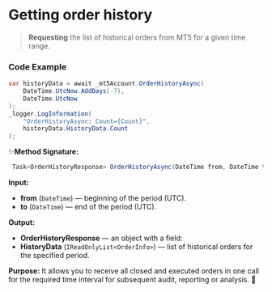 # Getting order history

> **Requesting** the list of historical orders from MT5 for a given time range.

### Code Example

```csharp
var historyData = await _mt5Account.OrderHistoryAsync(
    DateTime.UtcNow.AddDays(-7),
    DateTime.UtcNow
);
_logger.LogInformation(
    "OrderHistoryAsync: Count={Count}",
    historyData.HistoryData.Count
);
```


✨**Method Signature:**
```csharp
 Task<OrderHistoryResponse> OrderHistoryAsync(DateTime from, DateTime to);
```

 **Input:**  
  - **from** (`DateTime`) — beginning of the period (UTC).  
  - **to** (`DateTime`) — end of the period (UTC).

 **Output:**  
  - **OrderHistoryResponse** — an object with a field:  
  - **HistoryData** (`IReadOnlyList<OrderInfo>`) — list of historical orders for the specified period.

**Purpose:**
It allows you to receive all closed and executed orders in one call for the required time interval for subsequent audit, reporting or analysis. 🚀

